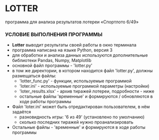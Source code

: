 # LOTTER
программа для анализа результатов лотереи  «Спортлото 6/49»

### УСЛОВИЕ ВЫПОЛНЕНИЯ ПРОГРАММЫ
* **Lotter** выводит результаты своей работы в окно терминала
* программа написана на языке Python, версия 3
* для обработки и анализа данных используются дополнительные библиотеки Pandas, Numpy, Matplotlib
* основной файл программы - 'lotter.py'
* в том же директории, в котором находится файл 'lotter.py', должны размещаться файлы: 
    - 'lotter_func.py' - функции, используемые программой
    - 'loter.ini' - используемые программой параметры (настройки)
    - 'loter_results.xlsx' - архив тиражей лотереи, подробности - ниже
    - остальные файлы 'временные' и формируются / обновляются в ходе работы программы
* Файл 'loter.ini' может быть отредактирован пользователем, в нём задаётся
    - разновидность игры: '6 из 49' (установлено по умолчанию)
    - сколько последних тиражей нужно проанализировать
* Остальные файлы - 'временные' и формируются в ходе работы программы

